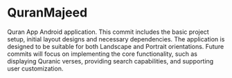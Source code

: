 # QuranMajeed
 Quran App Android application. This commit includes the basic project setup, initial layout designs and necessary dependencies. The application is designed to be suitable for both Landscape and Portrait orientations. Future commits will focus on implementing the core functionality, such as displaying Quranic verses, providing search capabilities, and supporting user customization.
